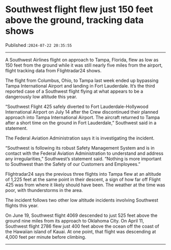 # Southwest flight flew just 150 feet above the ground, tracking data shows

Published :`2024-07-22 20:35:55`

---

A Southwest Airlines flight on approach to Tampa, Florida, flew as low as 150 feet from the ground while it was still nearly five miles from the airport, flight tracking data from Flightradar24 shows.

The flight from Columbus, Ohio, to Tampa last week ended up bypassing Tampa International Airport and landing in Fort Lauderdale. It’s the third reported case of a Southwest flight flying at what appears to be a dangerously low altitude this year.

“Southwest Flight 425 safely diverted to Fort Lauderdale-Hollywood International Airport on July 14 after the Crew discontinued their planned approach into Tampa International Airport. The aircraft returned to Tampa after a short time on the ground in Fort Lauderdale,” Southwest said in a statement.

The Federal Aviation Administration says it is investigating the incident.

“Southwest is following its robust Safety Management System and is in contact with the Federal Aviation Administration to understand and address any irregularities,” Southwest’s statement said. “Nothing is more important to Southwest than the Safety of our Customers and Employees.”

Flightradar24 says the previous three flights into Tampa flew at an altitude of 1,225 feet at the same point in their descent, a sign of how far off Flight 425 was from where it likely should have been. The weather at the time was poor, with thunderstorms in the area.

The incident follows two other low altitude incidents involving Southwest flights this year.

On June 19, Southwest flight 4069 descended to just 525 feet above the ground nine miles from its approach to Oklahoma City. On April 11, Southwest flight 2786 flew just 400 feet above the ocean off the coast of the Hawaiian island of Kauai. At one point, that flight was descending at 4,000 feet per minute before climbing.

---

